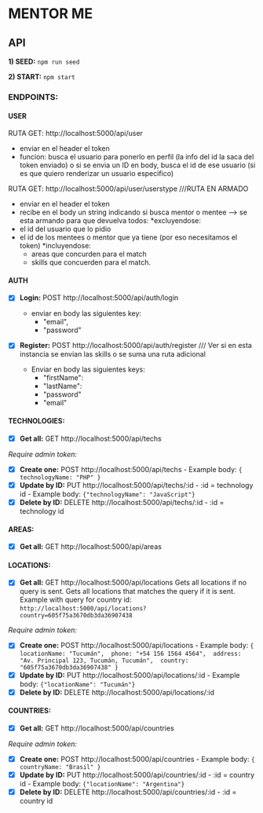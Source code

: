 # MENTOR ME

## API

**1) SEED:** `npm run seed`

**2) START:** `npm start`

### ENDPOINTS:

#### USER
RUTA GET: http://localhost:5000/api/user
- enviar en el header el token
- funcion: busca el usuario para ponerlo en perfil (la info del id la saca del token enviado) o si se envia un ID en body, busca el id de ese usuario (si es que quiero renderizar un usuario especifico)

RUTA GET: http://localhost:5000/api/user/userstype ///RUTA EN ARMADO
- enviar en el header el token
- recibe en el body un string indicando si busca mentor o mentee --> se esta armando para que devuelva todos:
  *excluyendose:
- el id del usuario que lo pidio
- el id de los mentees o mentor que ya tiene (por eso necesitamos el token)
  *incluyendose:
  - areas que concurden para el match
  - skills que concuerden para el match.

#### AUTH
- [x] **Login:** POST http://localhost:5000/api/auth/login
    - enviar en body las siguientes key:
      - "email",
      - "password"
  
- [x] **Register:** POST http://localhost:5000/api/auth/register
  /// Ver si en esta instancia se envian las skills o se suma una ruta adicional
  - Enviar en body las siguientes keys:
    - "firstName":
    - "lastName":
    - "password"  
    - "email"

#### TECHNOLOGIES: 
- [x] **Get all:** GET http://localhost:5000/api/techs

*Require admin token:*
- [x] **Create one:** POST http://localhost:5000/api/techs
         - Example body: `{ technologyName: "PHP" }`
- [x] **Update by ID:** PUT http://localhost:5000/api/techs/:id
         - :id = technology id
         - Example body: `{"technologyName": "JavaScript"}`
- [x] **Delete by ID:** DELETE http://localhost:5000/api/techs/:id
         - :id = technology id

#### AREAS:
- [x] **Get all:** GET http://localhost:5000/api/areas

#### LOCATIONS: 
- [x] **Get all:** GET http://localhost:5000/api/locations
          Gets all locations if no query is sent. 
          Gets all locations that matches the query if it is sent.
          Example with query for country id: `http://localhost:5000/api/locations?country=605f75a3670db3da36907438`

*Require admin token:*
- [x] **Create one:** POST http://localhost:5000/api/locations
         - Example body: 
         ```
            {
            locationName: "Tucumán", 
            phone: "+54 156 1564 4564", 
            address: "Av. Principal 123, Tucumán, Tucumán", 
            country: "605f75a3670db3da36907438"
            }
          ```
- [x] **Update by ID:** PUT http://localhost:5000/api/locations/:id
         - Example body: `{"locationName": "Tucumán"}`
- [x] **Delete by ID:** DELETE http://localhost:5000/api/locations/:id

#### COUNTRIES:
- [x] **Get all:** GET http://localhost:5000/api/countries

*Require admin token:*
- [x] **Create one:** POST http://localhost:5000/api/countries
         - Example body: `{ countryName: "Brasil" }`
- [x] **Update by ID:** PUT http://localhost:5000/api/countries/:id
         - :id = country id
         - Example body: `{"locationName": "Argentina"}`
- [x] **Delete by ID:** DELETE http://localhost:5000/api/countries/:id
         - :id = country id

